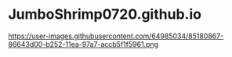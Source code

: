 # JumboShrimp0720.github.io

https://user-images.githubusercontent.com/64985034/85180867-86643d00-b252-11ea-97a7-accb5f1f5961.png
